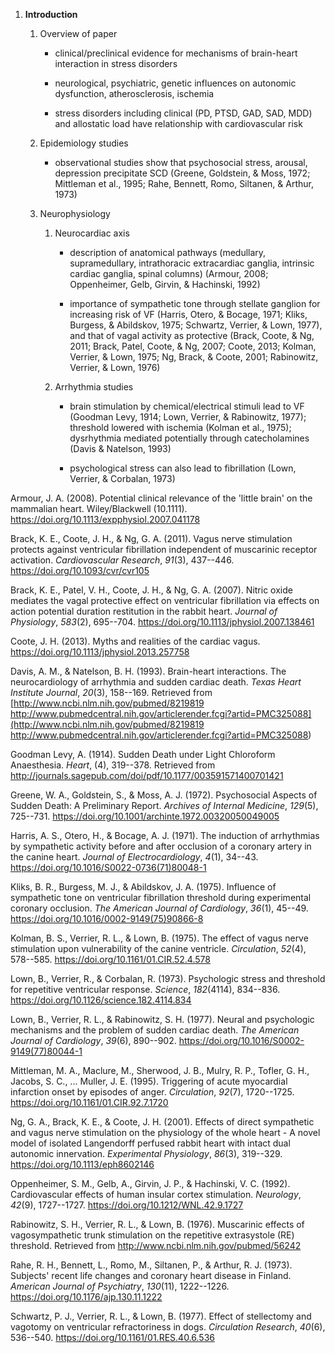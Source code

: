 1.  **Introduction**

    1.  Overview of paper

        -   clinical/preclinical evidence for mechanisms of brain-heart
            interaction in stress disorders

        -   neurological, psychiatric, genetic influences on autonomic
            dysfunction, atherosclerosis, ischemia

        -   stress disorders including clinical (PD, PTSD, GAD, SAD,
            MDD) and allostatic load have relationship with
            cardiovascular risk

    2.  Epidemiology studies

        -   observational studies show that psychosocial stress,
            arousal, depression precipitate SCD (Greene, Goldstein, &
            Moss, 1972; Mittleman et al., 1995; Rahe, Bennett, Romo,
            Siltanen, & Arthur, 1973)

    3.  Neurophysiology

        1.  Neurocardiac axis

            -   description of anatomical pathways (medullary,
                supramedullary, intrathoracic extracardiac ganglia,
                intrinsic cardiac ganglia, spinal columns) (Armour,
                2008; Oppenheimer, Gelb, Girvin, & Hachinski, 1992)

            -   importance of sympathetic tone through stellate ganglion
                for increasing risk of VF (Harris, Otero, & Bocage,
                1971; Kliks, Burgess, & Abildskov, 1975; Schwartz,
                Verrier, & Lown, 1977), and that of vagal activity as
                protective (Brack, Coote, & Ng, 2011; Brack, Patel,
                Coote, & Ng, 2007; Coote, 2013; Kolman, Verrier, & Lown,
                1975; Ng, Brack, & Coote, 2001; Rabinowitz, Verrier, &
                Lown, 1976)

        2.  Arrhythmia studies

            -   brain stimulation by chemical/electrical stimuli lead to
                VF (Goodman Levy, 1914; Lown, Verrier, & Rabinowitz,
                1977); threshold lowered with ischemia (Kolman et al.,
                1975); dysrhythmia mediated potentially through
                catecholamines (Davis & Natelson, 1993)

            -   psychological stress can also lead to fibrillation
                (Lown, Verrier, & Corbalan, 1973)

Armour, J. A. (2008). Potential clinical relevance of the 'little brain'
on the mammalian heart. Wiley/Blackwell (10.1111).
<https://doi.org/10.1113/expphysiol.2007.041178>

Brack, K. E., Coote, J. H., & Ng, G. A. (2011). Vagus nerve stimulation
protects against ventricular fibrillation independent of muscarinic
receptor activation. *Cardiovascular Research*, *91*(3), 437--446.
<https://doi.org/10.1093/cvr/cvr105>

Brack, K. E., Patel, V. H., Coote, J. H., & Ng, G. A. (2007). Nitric
oxide mediates the vagal protective effect on ventricular fibrillation
via effects on action potential duration restitution in the rabbit
heart. *Journal of Physiology*, *583*(2), 695--704.
<https://doi.org/10.1113/jphysiol.2007.138461>

Coote, J. H. (2013). Myths and realities of the cardiac vagus.
<https://doi.org/10.1113/jphysiol.2013.257758>

Davis, A. M., & Natelson, B. H. (1993). Brain-heart interactions. The
neurocardiology of arrhythmia and sudden cardiac death. *Texas Heart
Institute Journal*, *20*(3), 158--169. Retrieved from
[http://www.ncbi.nlm.nih.gov/pubmed/8219819
http://www.pubmedcentral.nih.gov/articlerender.fcgi?artid=PMC325088](http://www.ncbi.nlm.nih.gov/pubmed/8219819 http://www.pubmedcentral.nih.gov/articlerender.fcgi?artid=PMC325088)

Goodman Levy, A. (1914). Sudden Death under Light Chloroform
Anaesthesia. *Heart*, (4), 319--378. Retrieved from
<http://journals.sagepub.com/doi/pdf/10.1177/003591571400701421>

Greene, W. A., Goldstein, S., & Moss, A. J. (1972). Psychosocial Aspects
of Sudden Death: A Preliminary Report. *Archives of Internal Medicine*,
*129*(5), 725--731.
<https://doi.org/10.1001/archinte.1972.00320050049005>

Harris, A. S., Otero, H., & Bocage, A. J. (1971). The induction of
arrhythmias by sympathetic activity before and after occlusion of a
coronary artery in the canine heart. *Journal of Electrocardiology*,
*4*(1), 34--43. <https://doi.org/10.1016/S0022-0736(71)80048-1>

Kliks, B. R., Burgess, M. J., & Abildskov, J. A. (1975). Influence of
sympathetic tone on ventricular fibrillation threshold during
experimental coronary occlusion. *The American Journal of Cardiology*,
*36*(1), 45--49. <https://doi.org/10.1016/0002-9149(75)90866-8>

Kolman, B. S., Verrier, R. L., & Lown, B. (1975). The effect of vagus
nerve stimulation upon vulnerability of the canine ventricle.
*Circulation*, *52*(4), 578--585.
<https://doi.org/10.1161/01.CIR.52.4.578>

Lown, B., Verrier, R., & Corbalan, R. (1973). Psychologic stress and
threshold for repetitive ventricular response. *Science*, *182*(4114),
834--836. <https://doi.org/10.1126/science.182.4114.834>

Lown, B., Verrier, R. L., & Rabinowitz, S. H. (1977). Neural and
psychologic mechanisms and the problem of sudden cardiac death. *The
American Journal of Cardiology*, *39*(6), 890--902.
<https://doi.org/10.1016/S0002-9149(77)80044-1>

Mittleman, M. A., Maclure, M., Sherwood, J. B., Mulry, R. P., Tofler, G.
H., Jacobs, S. C., ... Muller, J. E. (1995). Triggering of acute
myocardial infarction onset by episodes of anger. *Circulation*,
*92*(7), 1720--1725. <https://doi.org/10.1161/01.CIR.92.7.1720>

Ng, G. A., Brack, K. E., & Coote, J. H. (2001). Effects of direct
sympathetic and vagus nerve stimulation on the physiology of the whole
heart - A novel model of isolated Langendorff perfused rabbit heart with
intact dual autonomic innervation. *Experimental Physiology*, *86*(3),
319--329. <https://doi.org/10.1113/eph8602146>

Oppenheimer, S. M., Gelb, A., Girvin, J. P., & Hachinski, V. C. (1992).
Cardiovascular effects of human insular cortex stimulation. *Neurology*,
*42*(9), 1727--1727. <https://doi.org/10.1212/WNL.42.9.1727>

Rabinowitz, S. H., Verrier, R. L., & Lown, B. (1976). Muscarinic effects
of vagosympathetic trunk stimulation on the repetitive extrasystole (RE)
threshold. Retrieved from <http://www.ncbi.nlm.nih.gov/pubmed/56242>

Rahe, R. H., Bennett, L., Romo, M., Siltanen, P., & Arthur, R. J.
(1973). Subjects' recent life changes and coronary heart disease in
Finland. *American Journal of Psychiatry*, *130*(11), 1222--1226.
<https://doi.org/10.1176/ajp.130.11.1222>

Schwartz, P. J., Verrier, R. L., & Lown, B. (1977). Effect of
stellectomy and vagotomy on ventricular refractoriness in dogs.
*Circulation Research*, *40*(6), 536--540.
<https://doi.org/10.1161/01.RES.40.6.536>

[^1]: Department of Medicine, Emory University School of Medicine,
    Atlanta, Georgia
